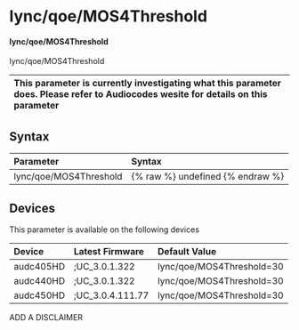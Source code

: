 ﻿---
description: lync/qoe/MOS4Threshold
search: false
---

# lync/qoe/MOS4Threshold

#### lync/qoe/MOS4Threshold

lync/qoe/MOS4Threshold


| This parameter is currently investigating what this parameter does. Please refer to Audiocodes wesite for details on this parameter | 
| :--- |

## Syntax
| Parameter | Syntax |
| :--- | :--- |
|lync/qoe/MOS4Threshold | {% raw %} undefined {% endraw %}|

## Devices
This parameter is available on the following devices

| Device | Latest Firmware | Default Value |
|:---|:---|:---|
| audc405HD | ;UC_3.0.1.322 | lync/qoe/MOS4Threshold=30 
| audc440HD | ;UC_3.0.1.322 | lync/qoe/MOS4Threshold=30 
| audc450HD | ;UC_3.0.4.111.77 | lync/qoe/MOS4Threshold=30 

ADD A DISCLAIMER
